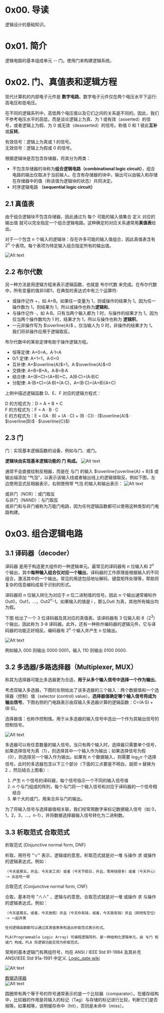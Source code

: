 # 0x00. 导读

逻辑设计的基础知识。

# 0x01. 简介

逻辑电路的基本组成单元 -- 门。使用门来构建逻辑系统。

# 0x02. 门、真值表和逻辑方程

现代计算机的内部电子元件是 **数字电路**。数字电子元件仅在两个电压水平下运行:高电压和低电压。

在不同的逻辑系列中，高低两个电压值以及它们之间的关系是不同的。因此，我们不参考电压水平的高低，而是谈论逻辑上为真、为 1 或有效（asserted）的信号，或者逻辑上为假、为 0 或无效（deasserted）的信号。称值 0 和 1 彼此**互补**或**反转**。

有效信号：逻辑上为真或 1 的信号。  
无效信号：逻辑上为假或 0 的信号。

根据逻辑块是否包含存储器，将其分为两类：
- 不包含存储器的块称为**组合逻辑电路（combinational logic circuit）**，组合电路的输出仅取决于当前输人。在含有存储器的块中，输出可以由输入和存储在存储器中的值（称该值为逻辑块的状态）共同决定。
- 时序逻辑电路 **（sequential logic circuit）**

## 2.1 真值表

由于组合逻辑块不包含存储器，因此通过为 每个 可能的输入值集合 定义 对应的输出值 就可以完全指定一个组合逻辑电路。这种确定的对应关系通常用**真值表**给出。

对于一个包含 n 个输入的逻辑块：存在许多可能的输入值组合，因此真值表含有 $2^n$ 个表项。每个表项为特定输入组合指定所有的输出值。

![Alt text](../../../pic/CPU/bool_table.png)

## 2.2 布尔代数

另一种方法是用逻辑方程来表示逻辑函数，也就是 布尔代数 来完成。在布尔代数中，所有变量的值非0即1，在典型的表达式中有三个运算符:
- 或操作记作 +，如 A+B。如果任一变量为 1，则或操作的结果为 1。因为任一操作数为 1，则结果为 1，所以或操作也称为**逻辑和**。
- 与操作记作 ·，如 A·B。只有当两个输入都为 1 时，与操作的结果才为 1。因为仅当两个操作数均为 1 时，结果才为 1，所以与操作也称为 **逻辑积**。
- 一元非操作写为 $\overline{A}$ 。仅当输人为 0 时，非操作的结果才为 1。我们将非操作应用于逻辑取反。

布尔代数中的某些定律有助于操作逻辑方程。
- 恒等定律: A+0=A，A·1=A
- 0/1 定律: A+1=1，A·0=0
- 互补律: A+$\overline{A}$=1，A·$\overline{A}$=0
- 交换律: A+B=B+A，A·B=B·A
- 结合律: A+(B+C)=(A+B)+C，A(B·C)=(A·B)C
- 分配律: A·(B+C)=(A·B)+(A·C)，A+(B·C)=(A+B)(A+C)

上例中描述逻辑函数 D、E、F 对应的逻辑方程式：

D 的方程式为：D = A + B + C  
F 的方程式为：F = A · B · C  
E 的方程式为：E = ((A · B) + (A · C) + (B · C)) · ($\overline{A}$ · $\overline{B}$ · $\overline{C}$)

## 2.3 门

门：实现基本逻辑函数的设备，例如与门、或门。

**逻辑块由实现基本逻辑功能的 门 构成。**
![Alt text](../../../pic/CPU/and_or_negation_gates.png)

通常不会直接绘制反相器，而是在 与门 的输入 $\overline{\overline{A} + B}$ 或输出端添加 “气泡”，以表示该输入线或者输出线上的逻辑值取反。例如下图，左边使用显式反相器表示，右侧使用带 气泡 的输入和输出表示：
![Alt text](../../../pic/CPU/bubble_example.png)

或非门（NOR）：或门取反  
与非门（NAND）：与门取反  
或非门和与非门被称为万能门电路，因为任何逻辑函数都可以使用这种类型的门电路构建。


# 0x03. 组合逻辑电路

## 3.1 译码器（decoder）

译码器 是用于构造更大组件的一种逻辑单元。最常见的译码器有 n 位输入和 $2^n$ 个输出，其中**每种输入组合仅对应一个输出**。译码器的工作原理是根据输入的不同组合，激活其中的一个输出。常见的用途包括地址解码、键盘矩阵处理等，帮助将复杂的信息编码成易于识别的形式。

译码器将 n 位输入转化为对应于 n 位二进制值的信号。因此 n 个输出通常被标作 Out0，Out1，…，Out$2^n$-1。如果输入的值是 i ，那么Outi 为真，其他所有输出均为假。

下图 给出了一个 3 位译码器及其对应的真值表。该译码器有 3 位输入和 8（$2^3$） 个输出，因此称为 3-8 译码器。此外，还有一种称作编码器的逻辑元件，它与译码器的功能正好相反。编码器有 $2^n$ 个输入并产生 n 位输出。

![Alt text](../../../pic/CPU/decoder.png)

例如输入 000 则输出 0000 0001，输入 110 则输出 0100 0000.

## 3.2 多选器/多路选择器（Multiplexer, MUX）

称其为选择器可能比多选器更为合适，**用于从多个输入信号中选择一个作为输出**。

考虑双输入多选器，下图的左侧给出了该多选器的三个输入：两个数据值和一个选择器（控制）值（selector (control) value）。**选择器值确定哪个输入信号将成为输出信号**。下图右侧的门电路表示由双输入多选器计算的逻辑函数：C=(A·S) + (B·S)。

选择器值：也称作控制值。用于从多选器的输入信号中选出一个作为其输出信号的控制信号。

![Alt text](../../../pic/CPU/decoder1.png)

多选器可以有任意数量的输入信号。当只有两个输入时，选择器只需要单个信号，如果选择信号为真（1），则选择其中一个输入作为输出；如果选择信号为假（0），则选择另一个输入作为输出。如果有 n 个数据输入，则需要 $\log_2 n$ 个选择信号。此时的多选器包含以下三个部分（下面的三点要是不明白，就把 n 替换为 2 ，然后结合上图看）:

1. 产生 n 个信号的译码器，每个信号指示一个不同的输入信号值
2. n 个与门组成的阵列，每个与门将一个输入信号和对应于译码器的一个信号相结合
3. 单个大的或门，用来合并与门的输出。
   
为了将输入信号与选择器值相关联，我们经常用数字来标记数据输入信号（如 0，1，2，3，...，n-1），并将数据选择器输入信号转化为二进制数。

## 3.3 析取范式 合取范式

析取范式 (Disjunctive normal form, DNF)

析取，用符号 "∨" 表示，逻辑或的意思。析取范式就是对一堆 与操作 求 或操作 的逻辑表达式。例如：  
```
（今天星期五，并且，今天发工资）或者（今天节假日，并且，零用钱很多）或者（今天开心） -> 出去吃一顿
```


合取范式 (Conjunctive normal form, CNF)

合取，基本符号 "∧∧" ，逻辑与的意思。合取范式就是对一堆 或操作 求 与操作 的逻辑表达式。例如：  
```
（今天星期五，或者，今天放假）并且（今天你有钱，或者，今天我有钱）并且（网吧有空位） -> 一起开黑

任何逻辑函数都可以通过其真值表来构造出析取范式表示形式。

PLA(Programmable Logic Array) 可编程逻辑阵列，是一种结构化逻辑单元，由 与门 和 或门 构成。PLA 将逻辑功能实现为析取范式。
```











































常用的基本逻辑门有两组符号，均在 ANSI / IEEE Std 91-1984 及其补充 ANSI/IEEE Std 91a-1991 中定义. [Logic_gate wiki](https://en.wikipedia.org/wiki/Logic_gate)


![Alt text](../../../pic/linux/memory/logic_gates1.png)

[数据选择器](https://zh.wikipedia.org/wiki/%E6%95%B0%E6%8D%AE%E9%80%89%E6%8B%A9%E5%99%A8)  
![Alt text](../../../pic/linux/memory/logic_gate2.png)

圆圈带有两个等于号的符号通常表示的是一个比较器（comparator）。在缓存结构中，比较器的作用是将输入的标记（Tag）与存储的标记进行比较，判断它们是否相等。如果相等，说明缓存命中（hit），否则是未命中（miss）。